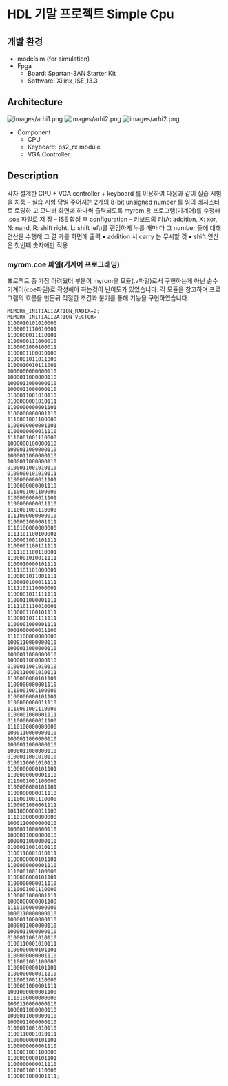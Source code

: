 # HDL 기말 프로젝트 Simple Cpu
## 개발 환경
- modelsim (for simulation)
- Fpga
    - Board: Spartan-3AN Starter Kit
    - Software: Xilinx_ISE_13.3
## Architecture
![images/arhi1.png](images/archi1.png)
![images/arhi2.png](images/archi2.png)
![images/arhi2.png](images/archi2.png)
- Component
    - CPU
    - Keyboard: ps2_rx module
    - VGA Controller
## Description
각자 설계한 CPU + VGA controller + keyboard 를 이용하여 다음과 같이 실습 시험을 치룸
– 실습 시험 당일 주어지는 2개의 8-bit unsigned number 를 임의 레지스터로 로딩하 고 모니터 화면에 하나씩 출력되도록 myrom 용 프로그램(기계어)를 수정해 .coe 파일로 저 장
– ISE 합성 후 configuration
– 키보드의 키(A: addition, X: xor, N: nand, R: shift right, L: shift left)를 랜덤하게 누를 때마 다 그 number 들에 대해 연산을 수행해 그 결 과를 화면에 출력
    • addition 시 carry 는 무시할 것
    • shift 연산은 첫번째 숫자에만 적용
### myrom.coe 파일(기계어 프로그래밍)
프로젝트 중 가장 어려웠더 부분이 myrom을 모듈(.v파일)로서 구현하는게 아닌 순수 기계어(coe파일)로 작성해야 하는것이 난이도가 있었습니다.
각 모듈을 참고하며 프로그램의 흐름을 만든뒤 적절한 조건과 분기를 통해 기능을 구현하였습니다.
```
MEMORY_INITIALIZATION_RADIX=2;
MEMORY_INITIALIZATION_VECTOR=
1100010101010000  	
1100001110010001  	          
1100000011110101  	
1100000111000010  	
1100001000100011  	
1100001100010100  	
1100001011011000  	
1100010010111001 	
1000000000000110  	
1000011000000110  	
1000011000000110  	
1000011000000110  	
0100011001010110  	
0100000001010111 	
1100000000001101  	
1100000000001110  	
1110001001100000 	
1100000000001101  	
1100000000011110  	
1110001001110000 	
1000000100000110  	
1000011000000110  	
1000011000000110  	
1000011000000110  	
0100011001010110  	
0100000101010111  	
1100000000011101  	
1100000000001110  	
1110001001100000  	
1100000000011101  	
1100000000011110  	
1110001001110000  	
1111000000000010  	 
1100001000001111  	
1110100000000000  	
1111101100100001  	
1100001001101111  	
1100001100111111  	
1111101100110001  	  
1100001010011111  	 
1100010000101111  	 
1111101101000001  	 
1100001011001111  	 
1100010100011111  	    
1111101110000001  	 
1100001011111111  	 
1100011000001111  	   
1111101110010001  	 
1100001100101111  	 
1100011011111111  	  
1100001000001111  	 
0001000000011100   	
1110100000000000  	
1000110000000110  	
1000011000000110  	
1000011000000110  	
1000011000000110  	 
0100011001010110  	
0100110001010111  	
1100000000101101  	
1100000000001110  	
1110001001100000  	
1100000000101101  	
1100000000011110  	
1110001001110000 	
1100001000001111  	 
0110000000011100   	 
1110100000000000  	
1000110000000110  	
1000011000000110  	
1000011000000110  	 
1000011000000110  	
0100011001010110  	
0100110001010111  	
1100000000101101  	
1100000000001110  	
1110001001100000  	
1100000000101101  	
1100000000011110  	
1110001001110000  	
1100001000001111  	 
1011000000011100	
1110100000000000  	
1000110000000110  	
1000011000000110  	 
1000011000000110  	 
1000011000000110  	 
0100011001010110  	
0100110001010111  	
1100000000101101  	
1100000000001110  	
1110001001100000  	
1100000000101101  	
1100000000011110  	
1110001001110000  	
1100001000001111 	 
1000000000001100  	  
1110100000000000  	
1000110000000110  	 
1000011000000110  	 
1000011000000110  	 
1000011000000110  	 
0100011001010110  	
0100110001010111  	
1100000000101101  	
1100000000001110  	
1110001001100000  	
1100000000101101  	
1100000000011110  	
1110001001110000  	
1100001000001111	
1001000000001100  	
1110100000000000  	
1000110000000110  	
1000011000000110  	
1000011000000110  	
1000011000000110  	
0100011001010110  	
0100110001010111  	
1100000000101101  	
1100000000001110  	
1110001001100000  	
1100000000101101  	
1100000000011110  	
1110001001110000  	
1100001000001111;  	
```